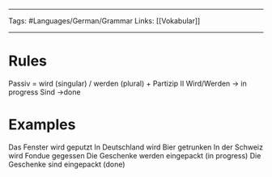 ___
Tags: #Languages/German/Grammar 
Links: [[Vokabular]]
___
# Rules
Passiv = wird (singular) / werden (plural) + Partizip II
Wird/Werden -> in progress
Sind ->done

# Examples
Das Fenster wird geputzt
In Deutschland wird Bier getrunken
In der Schweiz wird Fondue gegessen
Die Geschenke werden eingepackt (in progress)
Die Geschenke sind eingepackt (done)